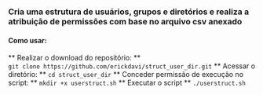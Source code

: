 ### Cria uma estrutura de usuários, grupos e diretórios e realiza a atribuição de permissões com base no arquivo csv anexado

#### Como usar:
** Realizar o download do repositório: **<br>
` git clone https://github.com/erickdavi/struct_user_dir.git `
** Acessar o diretório: **
` cd struct_user_dir `
** Conceder permissão de execução no script: **
` mkdir +x userstruct.sh `
** Executar o script ** 
` ./userstruct.sh `
